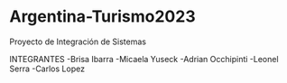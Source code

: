 # Argentina-Turismo2023
Proyecto de Integración de Sistemas

INTEGRANTES
-Brisa Ibarra
-Micaela Yuseck
-Adrian Occhipinti
-Leonel Serra
-Carlos Lopez
